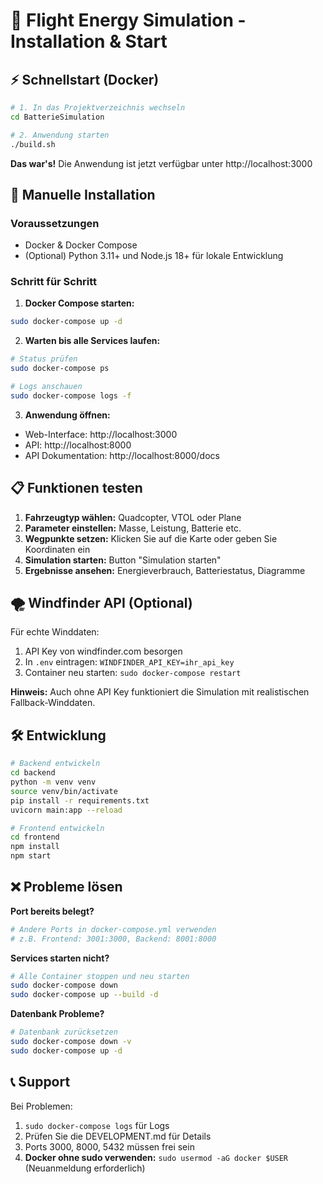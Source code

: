 # 🚁 Flight Energy Simulation - Installation & Start

## ⚡ Schnellstart (Docker)

```bash
# 1. In das Projektverzeichnis wechseln
cd BatterieSimulation

# 2. Anwendung starten
./build.sh
```

**Das war's!** Die Anwendung ist jetzt verfügbar unter http://localhost:3000

## 🔧 Manuelle Installation

### Voraussetzungen
- Docker & Docker Compose
- (Optional) Python 3.11+ und Node.js 18+ für lokale Entwicklung

### Schritt für Schritt

1. **Docker Compose starten:**
```bash
sudo docker-compose up -d
```

2. **Warten bis alle Services laufen:**
```bash
# Status prüfen
sudo docker-compose ps

# Logs anschauen
sudo docker-compose logs -f
```

3. **Anwendung öffnen:**
- Web-Interface: http://localhost:3000
- API: http://localhost:8000
- API Dokumentation: http://localhost:8000/docs

## 📋 Funktionen testen

1. **Fahrzeugtyp wählen:** Quadcopter, VTOL oder Plane
2. **Parameter einstellen:** Masse, Leistung, Batterie etc.
3. **Wegpunkte setzen:** Klicken Sie auf die Karte oder geben Sie Koordinaten ein
4. **Simulation starten:** Button "Simulation starten"
5. **Ergebnisse ansehen:** Energieverbrauch, Batteriestatus, Diagramme

## 🌪️ Windfinder API (Optional)

Für echte Winddaten:
1. API Key von windfinder.com besorgen
2. In `.env` eintragen: `WINDFINDER_API_KEY=ihr_api_key`
3. Container neu starten: `sudo docker-compose restart`

**Hinweis:** Auch ohne API Key funktioniert die Simulation mit realistischen Fallback-Winddaten.

## 🛠️ Entwicklung

```bash
# Backend entwickeln
cd backend
python -m venv venv
source venv/bin/activate
pip install -r requirements.txt
uvicorn main:app --reload

# Frontend entwickeln  
cd frontend
npm install
npm start
```

## ❌ Probleme lösen

**Port bereits belegt?**
```bash
# Andere Ports in docker-compose.yml verwenden
# z.B. Frontend: 3001:3000, Backend: 8001:8000
```

**Services starten nicht?**
```bash
# Alle Container stoppen und neu starten
sudo docker-compose down
sudo docker-compose up --build -d
```

**Datenbank Probleme?**
```bash
# Datenbank zurücksetzen
sudo docker-compose down -v
sudo docker-compose up -d
```

## 📞 Support

Bei Problemen:
1. `sudo docker-compose logs` für Logs
2. Prüfen Sie die DEVELOPMENT.md für Details
3. Ports 3000, 8000, 5432 müssen frei sein
4. **Docker ohne sudo verwenden:** `sudo usermod -aG docker $USER` (Neuanmeldung erforderlich)
